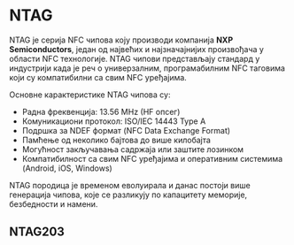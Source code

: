 # NTAG

NTAG је серија NFC чипова коју производи компанија **NXP Semiconductors**,
један од највећих и најзначајнијих произвођача у области NFC технологије. NTAG
чипови представљају стандард у индустрији када је реч о универзалним,
програмабилним NFC таговима који су компатибилни са свим NFC уређајима.

Основне карактеристике NTAG чипова су:

* Радна фреквенција: 13.56 MHz (HF опсег)
* Комуникациони протокол: ISO/IEC 14443 Type A
* Подршка за NDEF формат (NFC Data Exchange Format)
* Памћење од неколико бајтова до више килобајта
* Могућност закључавања садржаја или заштите лозинком
* Компатибилност са свим NFC уређајима и оперативним системима (Android, iOS, Windows)

NTAG породица је временом еволуирала и данас постоји више генерација чипова,
које се разликују по капацитету меморије, безбедности и намени.

## NTAG203


